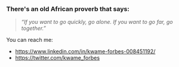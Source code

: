 

<!--
**KwameForbes/KwameForbes** is a ✨ _special_ ✨ repository because its `README.md` (this file) appears on your GitHub profile.

Here are some ideas to get you started:

- 🔭 I’m currently working on ...
- 🌱 I’m currently learning ...
- 👯 I’m looking to collaborate on ...
- 🤔 I’m looking for help with ...
- 💬 Ask me about ...
- 📫 How to reach me: ...
- 😄 Pronouns: ...
- ⚡ Fun fact: ...
-->

### **There's an old African proverb that says:**
>*“If you want to go quickly, go alone.
>If you want to go far, go together.”*

You can reach me:
* https://www.linkedin.com/in/kwame-forbes-008451192/
* https://twitter.com/kwame_forbes

